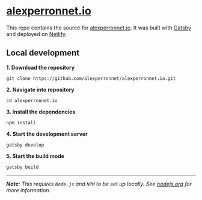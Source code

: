 # [alexperronnet.io](https://alexperronnet.io)

This repo contains the source for [alexperronnet.io](https://alexperronnet.io). It was built with [Gatsby](https://gatsbyjs.com) and deployed on [Netlify](https://netlify.com).

## Local development

**1. Download the repository**
```shell
git clone https://github.com/alexperronnet/alexperronnet.io.git
```

**2. Navigate into repository**
```shell
cd alexperronnet.io
```

**3. Install the dependencies**
```shell
npm install
```

**4. Start the development server**
```shell
gatsby develop
```

**5. Start the build mode**
```shell
gatsby build
```

---

_**Note**: This requires `Node.js` and `NPM` to be set up locally. See [nodejs.org](https://nodejs.org) for more information._
